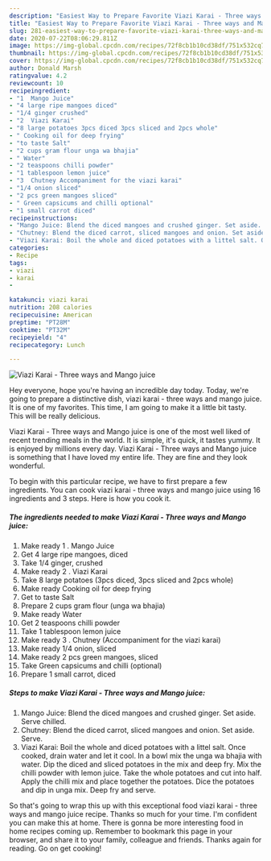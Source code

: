 ```yaml
---
description: "Easiest Way to Prepare Favorite Viazi Karai - Three ways and Mango juice"
title: "Easiest Way to Prepare Favorite Viazi Karai - Three ways and Mango juice"
slug: 281-easiest-way-to-prepare-favorite-viazi-karai-three-ways-and-mango-juice
date: 2020-07-22T08:06:29.811Z
image: https://img-global.cpcdn.com/recipes/72f8cb1b10cd38df/751x532cq70/viazi-karai-three-ways-and-mango-juice-recipe-main-photo.jpg
thumbnail: https://img-global.cpcdn.com/recipes/72f8cb1b10cd38df/751x532cq70/viazi-karai-three-ways-and-mango-juice-recipe-main-photo.jpg
cover: https://img-global.cpcdn.com/recipes/72f8cb1b10cd38df/751x532cq70/viazi-karai-three-ways-and-mango-juice-recipe-main-photo.jpg
author: Donald Marsh
ratingvalue: 4.2
reviewcount: 10
recipeingredient:
- "1  Mango Juice"
- "4 large ripe mangoes diced"
- "1/4 ginger crushed"
- "2  Viazi Karai"
- "8 large potatoes 3pcs diced 3pcs sliced and 2pcs whole"
- " Cooking oil for deep frying"
- "to taste Salt"
- "2 cups gram flour unga wa bhajia"
- " Water"
- "2 teaspoons chilli powder"
- "1 tablespoon lemon juice"
- "3  Chutney Accompaniment for the viazi karai"
- "1/4 onion sliced"
- "2 pcs green mangoes sliced"
- " Green capsicums and chilli optional"
- "1 small carrot diced"
recipeinstructions:
- "Mango Juice: Blend the diced mangoes and crushed ginger. Set aside. Serve chilled."
- "Chutney: Blend the diced carrot, sliced mangoes and onion. Set aside. Serve."
- "Viazi Karai: Boil the whole and diced potatoes with a littel salt. Once cooked, drain water and let it cool. In a bowl mix the unga wa bhajia with water. Dip the diced and sliced potatoes in the mix and deep fry. Mix the chilli powder with lemon juice. Take the whole potatoes and cut into half. Apply the chilli mix and place together the potatoes. Dice the potatoes and dip in unga mix. Deep fry and serve."
categories:
- Recipe
tags:
- viazi
- karai
- 

katakunci: viazi karai  
nutrition: 208 calories
recipecuisine: American
preptime: "PT28M"
cooktime: "PT32M"
recipeyield: "4"
recipecategory: Lunch

---
```



![Viazi Karai - Three ways and Mango juice](https://img-global.cpcdn.com/recipes/72f8cb1b10cd38df/751x532cq70/viazi-karai-three-ways-and-mango-juice-recipe-main-photo.jpg)

Hey everyone, hope you're having an incredible day today. Today, we're going to prepare a distinctive dish, viazi karai - three ways and mango juice. It is one of my favorites. This time, I am going to make it a little bit tasty. This will be really delicious.



Viazi Karai - Three ways and Mango juice is one of the most well liked of recent trending meals in the world. It is simple, it's quick, it tastes yummy. It is enjoyed by millions every day. Viazi Karai - Three ways and Mango juice is something that I have loved my entire life. They are fine and they look wonderful.


To begin with this particular recipe, we have to first prepare a few ingredients. You can cook viazi karai - three ways and mango juice using 16 ingredients and 3 steps. Here is how you cook it.

<!--inarticleads1-->

##### The ingredients needed to make Viazi Karai - Three ways and Mango juice:

1. Make ready 1 . Mango Juice
1. Get 4 large ripe mangoes, diced
1. Take 1/4 ginger, crushed
1. Make ready 2 . Viazi Karai
1. Take 8 large potatoes (3pcs diced, 3pcs sliced and 2pcs whole)
1. Make ready  Cooking oil for deep frying
1. Get to taste Salt
1. Prepare 2 cups gram flour (unga wa bhajia)
1. Make ready  Water
1. Get 2 teaspoons chilli powder
1. Take 1 tablespoon lemon juice
1. Make ready 3 . Chutney (Accompaniment for the viazi karai)
1. Make ready 1/4 onion, sliced
1. Make ready 2 pcs green mangoes, sliced
1. Take  Green capsicums and chilli (optional)
1. Prepare 1 small carrot, diced




<!--inarticleads2-->

##### Steps to make Viazi Karai - Three ways and Mango juice:

1. Mango Juice: Blend the diced mangoes and crushed ginger. Set aside. Serve chilled.
1. Chutney: Blend the diced carrot, sliced mangoes and onion. Set aside. Serve.
1. Viazi Karai: Boil the whole and diced potatoes with a littel salt. Once cooked, drain water and let it cool. In a bowl mix the unga wa bhajia with water. Dip the diced and sliced potatoes in the mix and deep fry. Mix the chilli powder with lemon juice. Take the whole potatoes and cut into half. Apply the chilli mix and place together the potatoes. Dice the potatoes and dip in unga mix. Deep fry and serve.




So that's going to wrap this up with this exceptional food viazi karai - three ways and mango juice recipe. Thanks so much for your time. I'm confident you can make this at home. There is gonna be more interesting food in home recipes coming up. Remember to bookmark this page in your browser, and share it to your family, colleague and friends. Thanks again for reading. Go on get cooking!
